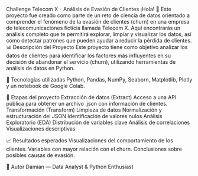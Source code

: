 Challenge Telecom X - Análisis de Evasión de Clientes
¡Hola! 👋
Este proyecto fue creado como parte de un reto de ciencia de datos orientado a comprender el fenómeno de la evasión de clientes (churn) en una empresa de telecomunicaciones ficticia llamada Telecom X.
Aquí encontrarás un análisis completo que te permitirá explorar, limpiar y visualizar los datos, así como detectar patrones que pueden ayudar a reducir la pérdida de clientes.
📊 Descripción del Proyecto
Este proyecto tiene como objetivo analizar los datos de clientes para identificar los factores más influyentes en su decisión de abandonar el servicio (churn), utilizando herramientas de análisis de datos en Python.

🚀 Tecnologías utilizadas
Python, Pandas, NumPy, Seaborn, Matplotlib, Plotly y un notebook de Google Colab.

📌 Etapas del proyecto
Extracción de datos (Extract)
Acceso a una API pública para obtener un archivo .json con información de clientes.
Transformación (Transform)
Limpieza de datos
Normalización y estructuración del JSON
Identificación de valores nulos
Análisis Exploratorio (EDA)
Distribución de variables clave
Análisis de correlaciones
Visualizaciones descriptivas

📈 Resultados esperados
Visualizaciones del comportamiento de los clientes.
Variables con mayor relación con el churn.
Conclusiones sobre posibles causas de evasión.

👤 Autor
Damian — Data Analyst & Python Enthusiast
